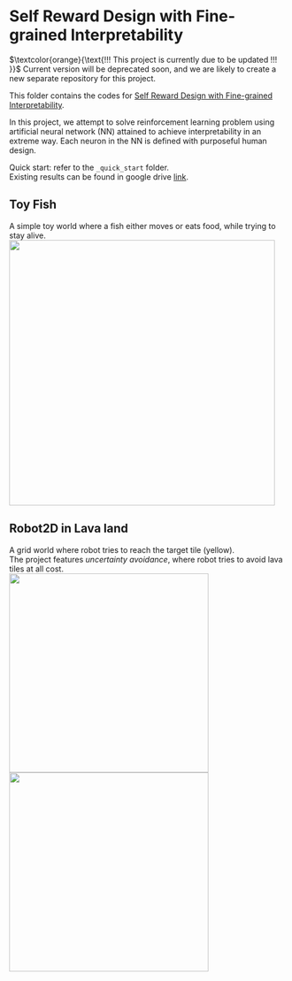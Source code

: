 # Self Reward Design with Fine-grained Interpretability

$\textcolor{orange}{\text{!!! This project is currently due to be updated !!! }}$ Current version will be deprecated soon, and we are likely to create a new separate repository for this project. 

This folder contains the codes for [Self Reward Design with Fine-grained Interpretability](https://arxiv.org/abs/2112.15034).

In this project, we attempt to solve reinforcement learning problem using artificial neural network (NN) attained to achieve interpretability in an extreme way. Each neuron in the NN is defined with purposeful human design.

Quick start: refer to the `_quick_start` folder.<br>
Existing results can be found in google drive <a href="https://drive.google.com/drive/folders/1FoeGgfcO4hdWZynxVFrzPYWvYwIWVZ0p?usp=sharing">link</a>.


## Toy Fish
A simple toy world where a fish either moves or eats food, while trying to stay alive.
<img src="https://drive.google.com/uc?export=view&id=1-qvG1E_AThX0-XOsw-zJvl9bAvfxKLcD" width="480"></img>

## Robot2D in Lava land
A grid world where robot tries to reach the target tile (yellow).<br>
The project features *uncertainty avoidance*, where robot tries to avoid lava tiles at all cost.<br>
<img src="https://drive.google.com/uc?export=view&id=101T_MzHh70T7y55TJdBPpvXEo8yWgntT" width="360"></img>
<img src="https://drive.google.com/uc?export=view&id=1C1pK4bOtnaBagbJc9nBfSXV2BI-P7n8g" width="360"></img><br>
